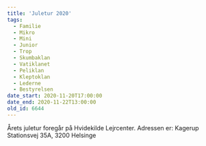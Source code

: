 ```yaml
---
title: 'Juletur 2020'
tags:
  - Familie
  - Mikro
  - Mini
  - Junior
  - Trop
  - Skumbaklan
  - Vatiklanet
  - Peliklan
  - Kleptoklan
  - Lederne
  - Bestyrelsen
date_start: 2020-11-20T17:00:00
date_end: 2020-11-22T13:00:00
old_id: 6644
---
```

Årets juletur foregår på Hvidekilde Lejrcenter. Adressen er: Kagerup Stationsvej 35A, 3200 Helsinge